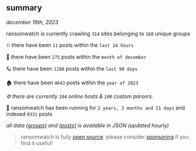 
## summary
_december 19th, 2023_

ransomwatch is currently crawling `314` sites belonging to `168` unique groups

⏲ there have been `11` posts within the `last 24 hours`

🦈 there have been `275` posts within the `month of december`

🪐 there have been `1288` posts within the `last 90 days`

🏚 there have been `4643` posts within the `year of 2023`

_⚙️ there are currently `104` online hosts & `100` custom parsers._

🦕 ransomwatch has been running for `2 years, 3 months and 11 days` and indexed `9331` posts

_all data  [(groups)](http://ransomwhat.telemetry.ltd/groups) and [(posts)](http://ransomwhat.telemetry.ltd/posts) is available in JSON (updated hourly)_

> ransomwatch is fully [open source](https://github.com/joshhighet/ransomwatch#ransomwatch--). please consider [sponsoring](https://github.com/sponsors/joshhighet) if you find it useful!
